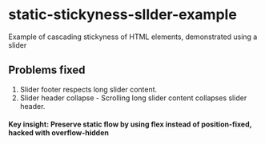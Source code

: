 # static-stickyness-sllder-example
Example of cascading stickyness of HTML elements, demonstrated using a slider

<h2>Problems fixed</h2>
      <ol>
        <li>Slider footer respects long slider content.</li>
        <li>
          Slider header collapse - Scrolling long slider content collapses
          slider header.
        </li>
      </ol>
      <h4>
        Key insight: Preserve static flow by using flex instead of
        position-fixed, hacked with overflow-hidden
      </h4>
